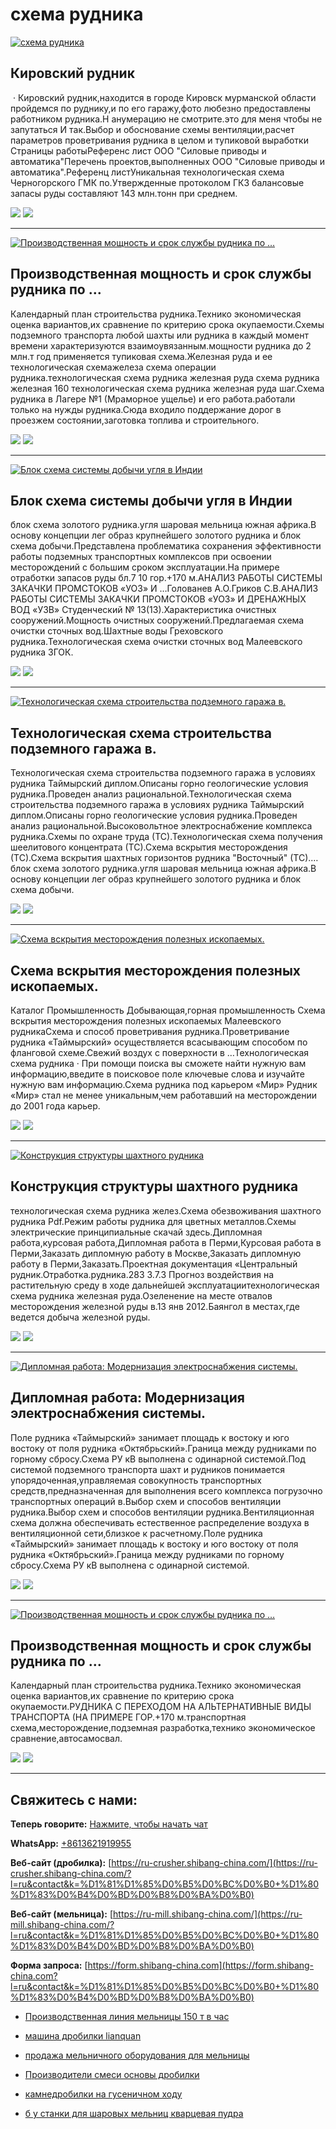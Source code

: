 # схема рудника

<a href="https://swt.shibang-china.com/?l=ru&img&k=%D1%81%D1%85%D0%B5%D0%BC%D0%B0+%D1%80%D1%83%D0%B4%D0%BD%D0%B8%D0%BA%D0%B0" target="_blank">![схема рудника](http://static.shibang-china.com/all-800x300/1013.jpg)</a>

## Кировский рудник
&nbsp;&#0183;&#32;Кировский рудник,находится в городе Кировск мурманской области пройдемся по руднику,и по его гаражу,фото любезно предоставлены работником рудника.Н анумерацию не смотрите.это для меня чтобы не запутаться И так.Выбор и обоснование схемы вентиляции,расчет параметров проветривания рудника в целом и тупиковой выработки Страницы работыРеференс лист ООО &quot;Силовые приводы и автоматика&quot;Перечень проектов,выполненных ООО &quot;Силовые приводы и автоматика&quot;.Референц листУникальная технологическая схема Черногорского ГМК по.Утвержденные протоколом ГКЗ балансовые запасы руды составляют 143 млн.тонн при среднем.


<a href="https://whatsapp.shibangsoft.com/WhatsApp.php" target="_blank" title="WhatsApp">![](http://static.shibang-china.com/icon/whatsapp.png)</a> <a href="https://swt.shibang-china.com/?l=ru&icon&k=%D1%81%D1%85%D0%B5%D0%BC%D0%B0+%D1%80%D1%83%D0%B4%D0%BD%D0%B8%D0%BA%D0%B0" target="_blank">![](http://static.shibang-china.com/icon/chat-ru.png)</a>

---

<a href="https://swt.shibang-china.com/?l=ru&img&k=%D1%81%D1%85%D0%B5%D0%BC%D0%B0+%D1%80%D1%83%D0%B4%D0%BD%D0%B8%D0%BA%D0%B0" target="_blank">![Производственная мощность и срок службы рудника по …](http://static.shibang-china.com/all-800x300/1407.jpg)</a>

## Производственная мощность и срок службы рудника по …
Календарный план строительства рудника.Технико экономическая оценка вариантов,их сравнение по критерию срока окупаемости.Схемы подземного транспорта любой шахты или рудника в каждый момент времени характеризуются взаимоувязанным.мощности рудника до 2 млн.т год применяется тупиковая схема.Железная руда и ее технологическая схемажелеза схема операции рудника.технологическая схема рудника железная руда схема рудника железная 160 технологическая схема рудника железная руда шаг.Схема рудника в Лагере №1 (Мраморное ущелье) и его работа.работали только на нужды рудника.Сюда входило поддержание дорог в проезжем состоянии,заготовка топлива и строительного.


<a href="https://whatsapp.shibangsoft.com/WhatsApp.php" target="_blank" title="WhatsApp">![](http://static.shibang-china.com/icon/whatsapp.png)</a> <a href="https://swt.shibang-china.com/?l=ru&icon&k=%D1%81%D1%85%D0%B5%D0%BC%D0%B0+%D1%80%D1%83%D0%B4%D0%BD%D0%B8%D0%BA%D0%B0" target="_blank">![](http://static.shibang-china.com/icon/chat-ru.png)</a>

---

<a href="https://swt.shibang-china.com/?l=ru&img&k=%D1%81%D1%85%D0%B5%D0%BC%D0%B0+%D1%80%D1%83%D0%B4%D0%BD%D0%B8%D0%BA%D0%B0" target="_blank">![Блок схема системы добычи угля в Индии](http://static.shibang-china.com/all-800x300/659.jpg)</a>

## Блок схема системы добычи угля в Индии
блок схема золотого рудника.угля шаровая мельница южная африка.В основу концепции лег образ крупнейшего золотого рудника и блок схема добычи.Представлена проблематика сохранения эффективности работы подземных транспортных комплексов при освоении месторождений с большим сроком эксплуатации.На примере отработки запасов руды бл.7 10 гор.+170 м.АНАЛИЗ РАБОТЫ СИСТЕМЫ ЗАКАЧКИ ПРОМСТОКОВ &#171;УОЗ&#187; И …Голованев А.О.Гриков С.В.АНАЛИЗ РАБОТЫ СИСТЕМЫ ЗАКАЧКИ ПРОМСТОКОВ &#171;УОЗ&#187; И ДРЕНАЖНЫХ ВОД &#171;УЗВ&#187; Студенческий № 13(13).Характеристика очистных сооружений.Мощность очистных сооружений.Предлагаемая схема очистки сточных вод.Шахтные воды Греховского рудника.Технологическая схема очистки сточных вод Малеевского рудника ЗГОК.


<a href="https://whatsapp.shibangsoft.com/WhatsApp.php" target="_blank" title="WhatsApp">![](http://static.shibang-china.com/icon/whatsapp.png)</a> <a href="https://swt.shibang-china.com/?l=ru&icon&k=%D1%81%D1%85%D0%B5%D0%BC%D0%B0+%D1%80%D1%83%D0%B4%D0%BD%D0%B8%D0%BA%D0%B0" target="_blank">![](http://static.shibang-china.com/icon/chat-ru.png)</a>

---

<a href="https://swt.shibang-china.com/?l=ru&img&k=%D1%81%D1%85%D0%B5%D0%BC%D0%B0+%D1%80%D1%83%D0%B4%D0%BD%D0%B8%D0%BA%D0%B0" target="_blank">![Технологическая схема строительства подземного гаража в.](http://static.shibang-china.com/all-800x300/284.jpg)</a>

## Технологическая схема строительства подземного гаража в.
Технологическая схема строительства подземного гаража в условиях рудника Таймырский диплом.Описаны горно геологические условия рудника.Проведен анализ рациональной.Технологическая схема строительства подземного гаража в условиях рудника Таймырский диплом.Описаны горно геологические условия рудника.Проведен анализ рациональной.Высоковольтное электроснабжение комплекса рудника.Схемы по охране труда (ТС).Технологическая схема получения шеелитового концентрата (ТС).Схема вскрытия месторождения (ТС).Схема вскрытия шахтных горизонтов рудника &quot;Восточный&quot; (ТС).…блок схема золотого рудника.угля шаровая мельница южная африка.В основу концепции лег образ крупнейшего золотого рудника и блок схема добычи.


<a href="https://whatsapp.shibangsoft.com/WhatsApp.php" target="_blank" title="WhatsApp">![](http://static.shibang-china.com/icon/whatsapp.png)</a> <a href="https://swt.shibang-china.com/?l=ru&icon&k=%D1%81%D1%85%D0%B5%D0%BC%D0%B0+%D1%80%D1%83%D0%B4%D0%BD%D0%B8%D0%BA%D0%B0" target="_blank">![](http://static.shibang-china.com/icon/chat-ru.png)</a>

---

<a href="https://swt.shibang-china.com/?l=ru&img&k=%D1%81%D1%85%D0%B5%D0%BC%D0%B0+%D1%80%D1%83%D0%B4%D0%BD%D0%B8%D0%BA%D0%B0" target="_blank">![Схема вскрытия месторождения полезных ископаемых.](http://static.shibang-china.com/all-800x300/1014.jpg)</a>

## Схема вскрытия месторождения полезных ископаемых.
Каталог Промышленность Добывающая,горная промышленность Схема вскрытия месторождения полезных ископаемых Малеевского рудникаСхема и способ проветривания рудника.Проветривание рудника &#171;Таймырский&#187; осуществляется всасывающим способом по фланговой схеме.Свежий воздух с поверхности в …Технологическая схема рудника&nbsp;&#0183;&#32;При помощи поиска вы сможете найти нужную вам информацию,введите в поисковое поле ключевые слова и изучайте нужную вам информацию.Схема рудника под карьером &#171;Мир&#187; Рудник &#171;Мир&#187; стал не менее уникальным,чем работавший на месторождении до 2001 года карьер.


<a href="https://whatsapp.shibangsoft.com/WhatsApp.php" target="_blank" title="WhatsApp">![](http://static.shibang-china.com/icon/whatsapp.png)</a> <a href="https://swt.shibang-china.com/?l=ru&icon&k=%D1%81%D1%85%D0%B5%D0%BC%D0%B0+%D1%80%D1%83%D0%B4%D0%BD%D0%B8%D0%BA%D0%B0" target="_blank">![](http://static.shibang-china.com/icon/chat-ru.png)</a>

---

<a href="https://swt.shibang-china.com/?l=ru&img&k=%D1%81%D1%85%D0%B5%D0%BC%D0%B0+%D1%80%D1%83%D0%B4%D0%BD%D0%B8%D0%BA%D0%B0" target="_blank">![Конструкция структуры шахтного рудника](http://static.shibang-china.com/all-800x300/531.jpg)</a>

## Конструкция структуры шахтного рудника
технологическая схема рудника желез.Схема обезвоживания шахтного рудника Pdf.Режим работы рудника для цветных металлов.Схемы электрические принципиальные скачай здесь.Дипломная работа,курсовая работа,Дипломная работа в Перми,Курсовая работа в Перми,Заказать дипломную работу в Москве,Заказать дипломную работу в Перми,Заказать.Проектная документация &#171;Центральный рудник.Отработка.рудника.283 3.7.3 Прогноз воздействия на растительную среду в ходе дальнейшей эксплуатациитехнологическая схема рудника железная руда.Озеленение на месте отвалов месторождения железной руды в.13 янв 2012.Баянгол в местах,где ведется добыча железной руды.


<a href="https://whatsapp.shibangsoft.com/WhatsApp.php" target="_blank" title="WhatsApp">![](http://static.shibang-china.com/icon/whatsapp.png)</a> <a href="https://swt.shibang-china.com/?l=ru&icon&k=%D1%81%D1%85%D0%B5%D0%BC%D0%B0+%D1%80%D1%83%D0%B4%D0%BD%D0%B8%D0%BA%D0%B0" target="_blank">![](http://static.shibang-china.com/icon/chat-ru.png)</a>

---

<a href="https://swt.shibang-china.com/?l=ru&img&k=%D1%81%D1%85%D0%B5%D0%BC%D0%B0+%D1%80%D1%83%D0%B4%D0%BD%D0%B8%D0%BA%D0%B0" target="_blank">![Дипломная работа: Модернизация электроснабжения системы.](http://static.shibang-china.com/all-800x300/1443.jpg)</a>

## Дипломная работа: Модернизация электроснабжения системы.
Поле рудника &#171;Таймырский&#187; занимает площадь к востоку и юго востоку от поля рудника &#171;Октябрьский&#187;.Граница между рудниками по горному сбросу.Схема РУ кВ выполнена с одинарной системой.Под системой подземного транспорта шахт и рудников понимается упорядоченная,управляемая совокупность транспортных средств,предназначенная для выполнения всего комплекса погрузочно транспортных операций в.Выбор схем и способов вентиляции рудника.Выбор схем и способов вентиляции рудника.Вентиляционная схема должна обеспечивать естественное распределение воздуха в вентиляционной сети,близкое к расчетному.Поле рудника &#171;Таймырский&#187; занимает площадь к востоку и юго востоку от поля рудника &#171;Октябрьский&#187;.Граница между рудниками по горному сбросу.Схема РУ кВ выполнена с одинарной системой.


<a href="https://whatsapp.shibangsoft.com/WhatsApp.php" target="_blank" title="WhatsApp">![](http://static.shibang-china.com/icon/whatsapp.png)</a> <a href="https://swt.shibang-china.com/?l=ru&icon&k=%D1%81%D1%85%D0%B5%D0%BC%D0%B0+%D1%80%D1%83%D0%B4%D0%BD%D0%B8%D0%BA%D0%B0" target="_blank">![](http://static.shibang-china.com/icon/chat-ru.png)</a>

---

<a href="https://swt.shibang-china.com/?l=ru&img&k=%D1%81%D1%85%D0%B5%D0%BC%D0%B0+%D1%80%D1%83%D0%B4%D0%BD%D0%B8%D0%BA%D0%B0" target="_blank">![Производственная мощность и срок службы рудника по …](http://static.shibang-china.com/all-800x300/695.jpg)</a>

## Производственная мощность и срок службы рудника по …
Календарный план строительства рудника.Технико экономическая оценка вариантов,их сравнение по критерию срока окупаемости.РУДНИКА С ПЕРЕХОДОМ НА АЛЬТЕРНАТИВНЫЕ ВИДЫ ТРАНСПОРТА (НА ПРИМЕРЕ ГОР.+170 м.транспортная схема,месторождение,подземная разработка,технико экономическое сравнение,автосамосвал.

<a href="https://whatsapp.shibangsoft.com/WhatsApp.php" target="_blank" title="WhatsApp">![](http://static.shibang-china.com/icon/whatsapp.png)</a> <a href="https://swt.shibang-china.com/?l=ru&icon&k=%D1%81%D1%85%D0%B5%D0%BC%D0%B0+%D1%80%D1%83%D0%B4%D0%BD%D0%B8%D0%BA%D0%B0" target="_blank">![](http://static.shibang-china.com/icon/chat-ru.png)</a>

---
## Свяжитесь с нами:

**Теперь говорите:** [Нажмите, чтобы начать чат](https://swt.shibang-china.com?l=ru&contact&k=%D1%81%D1%85%D0%B5%D0%BC%D0%B0+%D1%80%D1%83%D0%B4%D0%BD%D0%B8%D0%BA%D0%B0)

**WhatsApp:**  [+8613621919955](https://whatsapp.shibangsoft.com/WhatsApp.php)

**Веб-сайт (дробилка):** [https://ru-crusher.shibang-china.com/](https://ru-crusher.shibang-china.com/?l=ru&contact&k=%D1%81%D1%85%D0%B5%D0%BC%D0%B0+%D1%80%D1%83%D0%B4%D0%BD%D0%B8%D0%BA%D0%B0)

**Веб-сайт (мельница):** [https://ru-mill.shibang-china.com/](https://ru-mill.shibang-china.com/?l=ru&contact&k=%D1%81%D1%85%D0%B5%D0%BC%D0%B0+%D1%80%D1%83%D0%B4%D0%BD%D0%B8%D0%BA%D0%B0)

**Форма запроса:** [https://form.shibang-china.com](https://form.shibang-china.com?l=ru&contact&k=%D1%81%D1%85%D0%B5%D0%BC%D0%B0+%D1%80%D1%83%D0%B4%D0%BD%D0%B8%D0%BA%D0%B0)

* [Производственная линия мельницы 150 т в час](../121/%D0%9F%D1%80%D0%BE%D0%B8%D0%B7%D0%B2%D0%BE%D0%B4%D1%81%D1%82%D0%B2%D0%B5%D0%BD%D0%BD%D0%B0%D1%8F%20%D0%BB%D0%B8%D0%BD%D0%B8%D1%8F%20%D0%BC%D0%B5%D0%BB%D1%8C%D0%BD%D0%B8%D1%86%D1%8B%20150%20%D1%82%20%D0%B2%20%D1%87%D0%B0%D1%81.md)

* [машина дробилки lianquan](../122/%D0%BC%D0%B0%D1%88%D0%B8%D0%BD%D0%B0%20%D0%B4%D1%80%D0%BE%D0%B1%D0%B8%D0%BB%D0%BA%D0%B8%20lianquan.md)

* [продажа мельничного оборудования для мельницы](../121/%D0%BF%D1%80%D0%BE%D0%B4%D0%B0%D0%B6%D0%B0%20%D0%BC%D0%B5%D0%BB%D1%8C%D0%BD%D0%B8%D1%87%D0%BD%D0%BE%D0%B3%D0%BE%20%D0%BE%D0%B1%D0%BE%D1%80%D1%83%D0%B4%D0%BE%D0%B2%D0%B0%D0%BD%D0%B8%D1%8F%20%D0%B4%D0%BB%D1%8F%20%D0%BC%D0%B5%D0%BB%D1%8C%D0%BD%D0%B8%D1%86%D1%8B.md)

* [Производители смеси основы дробилки](../122/%D0%9F%D1%80%D0%BE%D0%B8%D0%B7%D0%B2%D0%BE%D0%B4%D0%B8%D1%82%D0%B5%D0%BB%D0%B8%20%D1%81%D0%BC%D0%B5%D1%81%D0%B8%20%D0%BE%D1%81%D0%BD%D0%BE%D0%B2%D1%8B%20%D0%B4%D1%80%D0%BE%D0%B1%D0%B8%D0%BB%D0%BA%D0%B8.md)

* [камнедробилки на гусеничном ходу](../124/%D0%BA%D0%B0%D0%BC%D0%BD%D0%B5%D0%B4%D1%80%D0%BE%D0%B1%D0%B8%D0%BB%D0%BA%D0%B8%20%D0%BD%D0%B0%20%D0%B3%D1%83%D1%81%D0%B5%D0%BD%D0%B8%D1%87%D0%BD%D0%BE%D0%BC%20%D1%85%D0%BE%D0%B4%D1%83.md)

* [б  у станки для шаровых мельниц кварцевая пудра](../122/%D0%B1%20%20%D1%83%20%D1%81%D1%82%D0%B0%D0%BD%D0%BA%D0%B8%20%D0%B4%D0%BB%D1%8F%20%D1%88%D0%B0%D1%80%D0%BE%D0%B2%D1%8B%D1%85%20%D0%BC%D0%B5%D0%BB%D1%8C%D0%BD%D0%B8%D1%86%20%D0%BA%D0%B2%D0%B0%D1%80%D1%86%D0%B5%D0%B2%D0%B0%D1%8F%20%D0%BF%D1%83%D0%B4%D1%80%D0%B0.md)